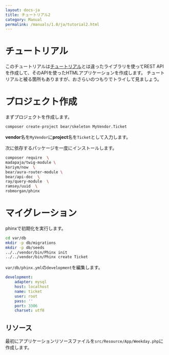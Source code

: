 ```yaml
---
layout: docs-ja
title: チュートリアル2
category: Manual
permalink: /manuals/1.0/ja/tutorial2.html
---
```

# チュートリアル

このチュートリアルは[チュートリアル](/manuals/1.0/ja/tutorial.html)とは違ったライブラリを使ってREST APIを作成して、そのAPIを使ったHTMLアプリケーションを作成します。
チュートリアルと被る箇所もありますが、おさらいのつもりでトライして見ましょう。

# プロジェクト作成

まずプロジェクトを作成します。

```bash
composer create-project bear/skeleton MyVendor.Ticket
```
**vendor**名を`MyVendor`に**project**名を`Ticket`として入力します。

次に依存するパッケージを一度にインストールします。

```bash
composer require  \
madapaja/twig-module \
koriym/now  \
bear/aura-router-module \
bear/api-doc  \
ray/query-module  \
ramsey/uuid  \
robmorgan/phinx
```

# マイグレーション

phinxで初期化を実行します。

```bash
cd var/db
mkdir -p db/migrations
mkdir -p db/seeds
../../vendor/bin/Phinx init
../../vendor/bin/Phinx create Ticket
```

`var/db/phinx.yml`の`development`を編集します。

```yaml
development:
    adapter: mysql
    host: localhost
    name: ticket
    user: root
    pass: ''
    port: 3306
    charset: utf8
```


## リソース

最初にアプリケーションリソースファイルを`src/Resource/App/Weekday.php`に作成します。
